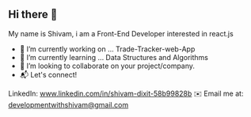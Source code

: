 ## Hi there 👋
My name is Shivam, i am a Front-End Developer interested in react.js
- 🔭 I’m currently working on ... Trade-Tracker-web-App
- 🌱 I’m currently learning ... Data Structures and Algorithms
- 🤝 I’m looking to collaborate on your project/company.
- 📬 Let's connect!

LinkedIn: www.linkedin.com/in/shivam-dixit-58b99828b
✉️ Email me at: developmentwithshivam@gmail.com
<!--
**developmentwithshivam/developmentwithshivam** is a ✨ _special_ ✨ repository because its `README.md` (this file) appears on your GitHub profile.

Here are some ideas to get you started:

- 🔭 I’m currently working on ...
- 🌱 I’m currently learning ...
- 👯 I’m looking to collaborate on ...
- 🤔 I’m looking for help with ...
- 💬 Ask me about ...
- 📫 How to reach me: ...
- 😄 Pronouns: ...
- ⚡ Fun fact: ...
-->
